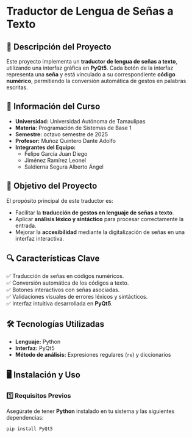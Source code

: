 # **Traductor de Lengua de Señas a Texto**

## 📖 Descripción del Proyecto
Este proyecto implementa un **traductor de lengua de señas a texto**, utilizando una interfaz gráfica en **PyQt5**. Cada botón de la interfaz representa una **seña** y está vinculado a su correspondiente **código numérico**, permitiendo la conversión automática de gestos en palabras escritas.

## 🏫 Información del Curso
- **Universidad:** Universidad Autónoma de Tamaulipas  
- **Materia:** Programación de Sistemas de Base 1  
- **Semestre:** octavo semestre de 2025  
- **Profesor:** Muñoz Quintero Dante Adolfo  
- **Integrantes del Equipo:**  
  - Felipe García Juan Diego  
  - Jiménez Ramírez Leonel  
  - Saldierna Segura Alberto Ángel  

## 🎯 Objetivo del Proyecto
El propósito principal de este traductor es:
- Facilitar la **traducción de gestos en lenguaje de señas a texto**.
- Aplicar **análisis léxico y sintáctico** para procesar correctamente la entrada.
- Mejorar la **accesibilidad** mediante la digitalización de señas en una interfaz interactiva.

## 🔍 Características Clave
✅ Traducción de señas en códigos numéricos.  
✅ Conversión automática de los códigos a texto.  
✅ Botones interactivos con señas asociadas.  
✅ Validaciones visuales de errores léxicos y sintácticos.  
✅ Interfaz intuitiva desarrollada en **PyQt5**.  

## 🛠️ Tecnologías Utilizadas
- **Lenguaje:** Python  
- **Interfaz:** PyQt5  
- **Método de análisis:** Expresiones regulares (`re`) y diccionarios  

## 🖥️ Instalación y Uso
### **1️⃣ Requisitos Previos**
Asegúrate de tener **Python** instalado en tu sistema y las siguientes dependencias:
```bash
pip install PyQt5